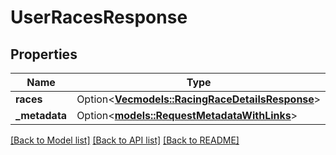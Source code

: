 # UserRacesResponse

## Properties

Name | Type | Description | Notes
------------ | ------------- | ------------- | -------------
**races** | Option<[**Vec<models::RacingRaceDetailsResponse>**](RacingRaceDetailsResponse.md)> |  | [optional]
**_metadata** | Option<[**models::RequestMetadataWithLinks**](RequestMetadataWithLinks.md)> |  | [optional]

[[Back to Model list]](../README.md#documentation-for-models) [[Back to API list]](../README.md#documentation-for-api-endpoints) [[Back to README]](../README.md)



